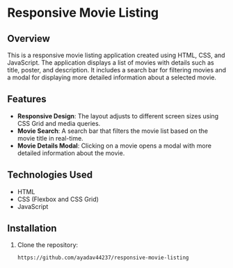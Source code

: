 # Responsive Movie Listing

## Overview

This is a responsive movie listing application created using HTML, CSS, and JavaScript. The application displays a list of movies with details such as title, poster, and description. It includes a search bar for filtering movies and a modal for displaying more detailed information about a selected movie.

## Features

- **Responsive Design**: The layout adjusts to different screen sizes using CSS Grid and media queries.
- **Movie Search**: A search bar that filters the movie list based on the movie title in real-time.
- **Movie Details Modal**: Clicking on a movie opens a modal with more detailed information about the movie.

## Technologies Used

- HTML
- CSS (Flexbox and CSS Grid)
- JavaScript

## Installation

1. Clone the repository:
   ```sh
   https://github.com/ayadav44237/responsive-movie-listing
